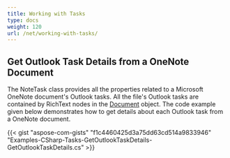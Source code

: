 ```yaml
---
title: Working with Tasks
type: docs
weight: 120
url: /net/working-with-tasks/
---
```


## **Get Outlook Task Details from a OneNote Document**
The NoteTask class provides all the properties related to a Microsoft OneNote document's Outlook tasks. All the file's Outlook tasks are contained by RichText nodes in the [Document](https://reference.aspose.com/note/net/aspose.note/document) object. The code example given below demonstrates how to get details about each Outlook task from a OneNote document.

{{< gist "aspose-com-gists" "f1c4460425d3a75dd63cd514a9833946" "Examples-CSharp-Tasks-GetOutlookTaskDetails-GetOutlookTaskDetails.cs" >}}
